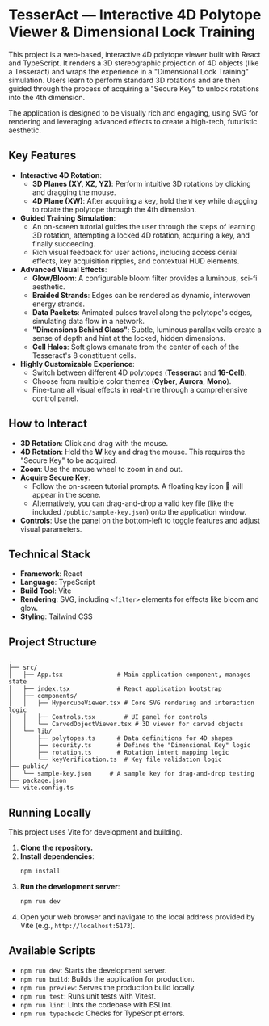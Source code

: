 # TesserAct — Interactive 4D Polytope Viewer & Dimensional Lock Training

This project is a web-based, interactive 4D polytope viewer built with React and TypeScript. It renders a 3D stereographic projection of 4D objects (like a Tesseract) and wraps the experience in a "Dimensional Lock Training" simulation. Users learn to perform standard 3D rotations and are then guided through the process of acquiring a "Secure Key" to unlock rotations into the 4th dimension.

The application is designed to be visually rich and engaging, using SVG for rendering and leveraging advanced effects to create a high-tech, futuristic aesthetic.

## Key Features

- **Interactive 4D Rotation**:
  - **3D Planes (XY, XZ, YZ)**: Perform intuitive 3D rotations by clicking and dragging the mouse.
  - **4D Plane (XW)**: After acquiring a key, hold the `W` key while dragging to rotate the polytope through the 4th dimension.
- **Guided Training Simulation**:
  - An on-screen tutorial guides the user through the steps of learning 3D rotation, attempting a locked 4D rotation, acquiring a key, and finally succeeding.
  - Rich visual feedback for user actions, including access denial effects, key acquisition ripples, and contextual HUD elements.
- **Advanced Visual Effects**:
  - **Glow/Bloom**: A configurable bloom filter provides a luminous, sci-fi aesthetic.
  - **Braided Strands**: Edges can be rendered as dynamic, interwoven energy strands.
  - **Data Packets**: Animated pulses travel along the polytope's edges, simulating data flow in a network.
  - **"Dimensions Behind Glass"**: Subtle, luminous parallax veils create a sense of depth and hint at the locked, hidden dimensions.
  - **Cell Halos**: Soft glows emanate from the center of each of the Tesseract's 8 constituent cells.
- **Highly Customizable Experience**:
  - Switch between different 4D polytopes (**Tesseract** and **16-Cell**).
  - Choose from multiple color themes (**Cyber**, **Aurora**, **Mono**).
  - Fine-tune all visual effects in real-time through a comprehensive control panel.

## How to Interact

- **3D Rotation**: Click and drag with the mouse.
- **4D Rotation**: Hold the **W** key and drag the mouse. This requires the "Secure Key" to be acquired.
- **Zoom**: Use the mouse wheel to zoom in and out.
- **Acquire Secure Key**:
  - Follow the on-screen tutorial prompts. A floating key icon 🔑 will appear in the scene.
  - Alternatively, you can drag-and-drop a valid key file (like the included `/public/sample-key.json`) onto the application window.
- **Controls**: Use the panel on the bottom-left to toggle features and adjust visual parameters.

## Technical Stack

- **Framework**: React
- **Language**: TypeScript
- **Build Tool**: Vite
- **Rendering**: SVG, including `<filter>` elements for effects like bloom and glow.
- **Styling**: Tailwind CSS

## Project Structure

```
.
├── src/
│   ├── App.tsx               # Main application component, manages state
│   ├── index.tsx             # React application bootstrap
│   ├── components/
│   │   ├── HypercubeViewer.tsx # Core SVG rendering and interaction logic
│   │   ├── Controls.tsx        # UI panel for controls
│   │   └── CarvedObjectViewer.tsx # 3D viewer for carved objects
│   └── lib/
│       ├── polytopes.ts      # Data definitions for 4D shapes
│       ├── security.ts       # Defines the "Dimensional Key" logic
│       ├── rotation.ts       # Rotation intent mapping logic
│       └── keyVerification.ts  # Key file validation logic
├── public/
│   └── sample-key.json     # A sample key for drag-and-drop testing
├── package.json
└── vite.config.ts
```

## Running Locally

This project uses Vite for development and building.

1.  **Clone the repository.**
2.  **Install dependencies**:
    ```bash
    npm install
    ```
3.  **Run the development server**:
    ```bash
    npm run dev
    ```
4.  Open your web browser and navigate to the local address provided by Vite (e.g., `http://localhost:5173`).

## Available Scripts

- `npm run dev`: Starts the development server.
- `npm run build`: Builds the application for production.
- `npm run preview`: Serves the production build locally.
- `npm run test`: Runs unit tests with Vitest.
- `npm run lint`: Lints the codebase with ESLint.
- `npm run typecheck`: Checks for TypeScript errors.
